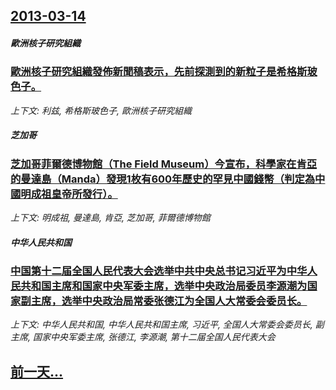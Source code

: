 ## [2013-03-14](/news/2013/03/14/index.md)

##### 歐洲核子研究組織
### [歐洲核子研究組織發佈新聞稿表示，先前探測到的新粒子是希格斯玻色子。 ](/news/2013/03/14/歐洲核子研究組織發佈新聞稿表示-先前探測到的新粒子是希格斯玻色子.md)
_上下文: 利兹, 希格斯玻色子, 歐洲核子研究組織_

##### 芝加哥
### [ 芝加哥菲爾德博物館（The Field Museum）今宣布，科學家在肯亞的曼達島（Manda）發現1枚有600年歷史的罕見中國錢幣（判定為中國明成祖皇帝所發行）。](/news/2013/03/14/芝加哥菲爾德博物館-The-Field-Museum-今宣布-科學家在肯亞的曼達島-Manda-發現1枚有600年歷史.md)
_上下文: 明成祖, 曼達島, 肯亞, 芝加哥, 菲爾德博物館_

##### 中华人民共和国
### [ 中国第十二届全国人民代表大会选举中共中央总书记习近平为中华人民共和国主席和国家中央军委主席，选举中央政治局委员李源潮为国家副主席，选举中央政治局常委张德江为全国人大常委会委员长。](/news/2013/03/14/中国第十二届全国人民代表大会选举中共中央总书记习近平为中华人民共和国主席和国家中央军委主席-选举中央政治局委员李源潮为.md)
_上下文: 中华人民共和国, 中华人民共和国主席, 习近平, 全国人大常委会委员长, 副主席, 国家中央军委主席, 张德江, 李源潮, 第十二届全国人民代表大会_

## [前一天...](/news/2013/03/13/index.md)

